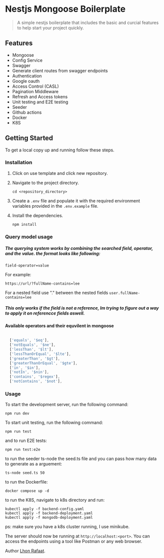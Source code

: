 # Nestjs Mongoose Boilerplate

> A simple nestjs boilerplate that includes the basic and curcial features to help start your project quickly.

## Features

- Mongoose
- Config Service
- Swagger
- Generate client routes from swagger endpoints
- Authentication
- Google oauth
- Access Control (CASL)
- Pagination Middleware
- Refresh and Access tokens
- Unit testing and E2E testing
- Seeder
- Github actions
- Docker
- K8S

## Getting Started

To get a local copy up and running follow these steps.

### Installation

1. Click on use template and click new repository.

2. Navigate to the project directory.

   ```shell
   cd <repository_directory>
   ```

3. Create a `.env` file and populate it with the required environment variables provided in the `.env.example` file.

4. Install the dependencies.

   ```shell
   npm install
   ```

### Query model usage

##### The querying system works by combining the searched field, operator, and the value. the format looks like following:

```shell
field-operator=value
```

For example:

```shell
https://url/?fullName-contains=lee
```

For a nested field use "." between the nested fields `user.fullName-contains=lee`

##### This only works if the field is not a reference, Im trying to figure out a way to apply it on referencce fields aswell.

#### Available operators and their equvilent in mongoose

```javascript

  ['equals', '$eq'],
  ['notEquals', '$ne'],
  ['lessThan', '$lt'],
  ['lessThanOrEqual', '$lte'],
  ['greaterThan', '$gt'],
  ['greaterThanOrEqual', '$gte'],
  ['in', '$in'],
  ['notIn', '$nin'],
  ['contains', '$regex'],
  ['notContains', '$not'],
```

### Usage

To start the development server, run the following command:

```shell
npm run dev
```

To start unit testing, run the following command:

```shell
npm run test
```

and to run E2E tests:

```shell
npm run test:e2e
```

to run the seeder ts-node the seed.ts file and you can pass how many data to generate as a arguement:

```shell
ts-node seed.ts 50
```

to run the Dockerfile:

```shell
docker compose up -d
```

to run the K8S, navigate to k8s directory and run:

```shell
kubectl apply -f backend-config.yaml
kubectl apply -f backend-deployment.yaml
kubectl apply -f mongodb-deployment.yaml
```

ps: make sure you have a k8s cluster running, I use minikube.

The server should now be running at `http://localhost:<port>`. You can access the endpoints using a tool like Postman or any web browser.

Author [Lhon Rafaat](https://github.com/LhonRafaat).
